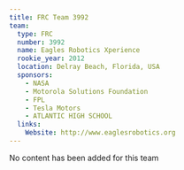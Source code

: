 ```yaml
---
title: FRC Team 3992
team:
  type: FRC
  number: 3992
  name: Eagles Robotics Xperience
  rookie_year: 2012
  location: Delray Beach, Florida, USA
  sponsors:
    - NASA
    - Motorola Solutions Foundation
    - FPL
    - Tesla Motors
    - ATLANTIC HIGH SCHOOL
  links:
    Website: http://www.eaglesrobotics.org
---
```

No content has been added for this team
